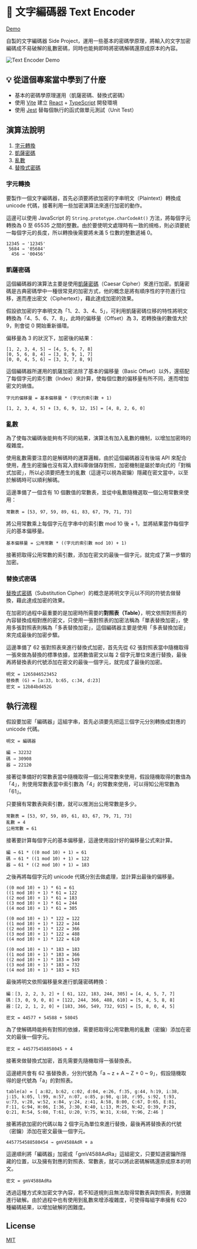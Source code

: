 # 📌 文字編碼器 Text Encoder

[Demo](https://waveciou.github.io/text-encoder/)

自製的文字編碼器 Side Project，運用一些基本的密碼學原理，將輸入的文字加密編碼成不易破解的亂數密碼，同時也能夠即時將密碼解碼還原成原本的內容。

![Text Encoder Demo](https://waveciou.github.io/text-encoder/resources/img/demo.gif "Text Encoder Demo")

## 💡 從這個專案當中學到了什麼

- 基本的密碼學原理運用（凱薩密碼、替換式密碼）
- 使用 [Vite](https://vitejs.dev/) 建立 [React](https://zh-hant.reactjs.org/) + [TypeScript](https://www.typescriptlang.org/) 開發環境
- 使用 [Jest](https://jestjs.io/) 替每個執行的函式做單元測試（Unit Test）

## 演算法說明

1. [字元轉換](#字元轉換)
2. [凱薩密碼](#凱薩密碼)
3. [亂數](#亂數)
4. [替換式密碼](#替換式密碼)

### 字元轉換

要製作一個文字編碼器，首先必須要將欲加密的字串明文（Plaintext）轉換成 unicode 代碼，接著利用一些加密演算法來進行加密的動作。

這邊可以使用 JavaScript 的 `String.prototype.charCodeAt()` 方法，將每個字元轉換為 0 至 65535 之間的整數。由於要使明文處理時有一致的規格，則必須要統一每個字元的長度，所以轉換後需要將未滿 5 位數的整數遞補 0。

```
12345 → '12345'
 5684 → '05684'
  456 → '00456'
```

### 凱薩密碼

這個編碼器的演算法主要是使用[凱薩密碼](https://zh.wikipedia.org/wiki/%E5%87%B1%E6%92%92%E5%AF%86%E7%A2%BC)（Caesar Cipher）來進行加密。凱薩密碼是古典密碼學中一種很常見的加密方式，他的概念是將有順序性的字符進行位移，進而產出密文（Ciphertext），藉此達成加密的效果。

假設欲加密的字串明文為「1、2、3、4、5」，可利用凱薩密碼位移的特性將明文轉換為「4、5、6、7、8」，此時的偏移量（Offset）為 3，若轉換後的數值大於 9，則會從 0 開始重新循環。

偏移量為 3 的狀況下，加密後的結果：

```
[1, 2, 3, 4, 5] → [4, 5, 6, 7, 8]
[0, 5, 6, 8, 4] → [3, 8, 9, 1, 7]
[0, 0, 4, 5, 6] → [3, 3, 7, 8, 9]
```

這個編碼器所運用的凱薩加密法除了基本的偏移量（Basic Offset）以外，還搭配了每個字元的索引數（Index）來計算，使每個位數的偏移量有所不同，進而增加密文的熵值。

```
字元的偏移量 = 基本偏移量 * (字元的索引數 + 1)
```

```
[1, 2, 3, 4, 5] + [3, 6, 9, 12, 15] = [4, 8, 2, 6, 0]
```

### 亂數

為了使每次編碼後能夠有不同的結果，演算法有加入亂數的機制，以增加加密時的複雜度。

使用亂數需要注意的是解碼時的運算邏輯，由於這個編碼器沒有後端 API 來配合使用，產生的密鑰也沒有寫入資料庫做儲存對照，加密機制是屬於單向式的「對稱式加密」，所以必須要把產生的亂數（這邊可以視為密鑰）隱藏在密文當中，以至於解碼時可以順利解碼。

這邊準備了一個含有 10 個數值的常數表，並從中亂數隨機選取一個公用常數來使用：

```
常數表 = [53, 97, 59, 89, 61, 83, 67, 79, 71, 73]
```

將公用常數乘上每個字元在字串中的索引數 mod 10 後 + 1，並將結果當作每個字元的基本偏移量。

```
基本偏移量 = 公用常數 * ((字元的索引數 mod 10) + 1)
```

接著把取得公用常數的索引數，添加在密文的最後一個字元，就完成了第一步驟的加密。

### 替換式密碼

[替換式密碼](https://zh.wikipedia.org/wiki/%E6%9B%BF%E6%8D%A2%E5%BC%8F%E5%AF%86%E7%A0%81)（Substitution Cipher）的概念是將明文字元以不同的符號去做替換，藉此達成加密的效果。

在加密的過程中最重要的是加密時所需要的**對照表（Table）**，明文依照對照表的內容替換成相對應的密文，只使用一張對照表的加密法稱為「單表替換加密」，使用多張對照表則稱為「多表替換加密」，這個編碼器主要是使用「多表替換加密」來完成最後的加密步驟。

這邊準備了 62 張對照表來進行替換式加密，首先先從 62 張對照表當中隨機取得一張來做為替換的標準依據，並將數值密文以每 2 個字元單位來進行替換，最後再將替換表的代號添加在密文的最後一個字元，就完成了最後的加密。

```
明文 = 1265846523452
替換表 (G) = [a:33, b:65, c:34, d:23]
密文 = 12b84bd452G
```

## 執行流程

假設要加密「編碼器」這組字串，首先必須要先把這三個字元分別轉換成對應的 unicode 代碼。

```
明文 = 編碼器

編 → 32232
碼 → 30908
器 → 22120
```

接著從準備好的常數表當中隨機取得一個公用常數來使用，假設隨機取得的數值為「4」，則使用常數表當中索引數為「4」的常數來使用，可以得知公用常數為「61」。

只要擁有常數表與索引數，就可以推測出公用常數是多少。

```
常數表 = [53, 97, 59, 89, 61, 83, 67, 79, 71, 73]
亂數 = 4
公用常數 = 61
```

接著要計算每個字元的基本偏移量，這邊使用設計好的偏移量公式來計算。

```
編 → 61 * ((0 mod 10) + 1) = 61
碼 → 61 * ((1 mod 10) + 1) = 122
器 → 61 * ((2 mod 10) + 1) = 183
```

之後再將每個字元的 unicode 代碼分別去做處理，並計算出最後的偏移量。

```
((0 mod 10) + 1) * 61 = 61
((1 mod 10) + 1) * 61 = 122
((2 mod 10) + 1) * 61 = 183
((3 mod 10) + 1) * 61 = 244
((4 mod 10) + 1) * 61 = 305

((0 mod 10) + 1) * 122 = 122
((1 mod 10) + 1) * 122 = 244
((2 mod 10) + 1) * 122 = 366
((3 mod 10) + 1) * 122 = 488
((4 mod 10) + 1) * 122 = 610

((0 mod 10) + 1) * 183 = 183
((1 mod 10) + 1) * 183 = 366
((2 mod 10) + 1) * 183 = 549
((3 mod 10) + 1) * 183 = 732
((4 mod 10) + 1) * 183 = 915
```

最後將明文依照偏移量來進行凱薩密碼轉換：

```
編：[3, 2, 2, 3, 2] + [ 61, 122, 183, 244, 305] = [4, 4, 5, 7, 7]
碼：[3, 0, 9, 0, 8] + [122, 244, 366, 488, 610] = [5, 4, 5, 8, 8]
器：[2, 2, 1, 2, 0] + [183, 366, 549, 732, 915] = [5, 8, 0, 4, 5]

密文 = 44577 + 54588 + 58045
```

為了使解碼時能夠有對照的依據，需要把取得公用常數用的亂數（密鑰）添加在密文的最後一個字元。

```
密文 = 445775458858045 + 4
```

接著來做替換式加密，首先需要先隨機取得一張替換表。

這邊總共會有 62 張替換表，分別代號為「a ~ z + A ~ Z + 0 ~ 9」，假設隨機取得的是代號為「a」的對照表。

```
table(a) = [ a:82, b:62, c:02, d:04, e:26, f:35, g:44, h:19, i:38, j:15, k:05, l:99, m:57, n:07, o:85, p:98, q:18, r:95, s:92, t:93, u:73, v:28, w:52, x:84, y:24, z:41, A:58, B:00, C:67, D:65, E:81, F:11, G:94, H:06, I:36, J:30, K:40, L:13, M:25, N:42, O:39, P:29, Q:21, R:54, S:08, T:61, U:20, V:75, W:31, X:68, Y:96, Z:46 ]
```

接著將欲加密的代碼以每 2 個字元為單位來進行替換，最後再將替換表的代號（密鑰）添加在密文最後一個字元。

```
4457754588580454 → gmV4588AdR + a
```

這邊順利將「編碼器」加密成「gmV4588AdRa」這組密文，只要知道密鑰所隱藏的位置，以及擁有對應的對照表、常數表，就可以將此密碼解碼還原成原本的明文。

```
密文 = gmV4588AdRa
```

透過這種方式來加密文字內容，若不知道規則且無法取得常數表與對照表，則很難進行破解。由於過程中也有使用到亂數來增添複雜度，可使得每組字串擁有 620 種編碼結果，以增加破解的困難度。

## License

[MIT](https://github.com/waveciou/text-encoder/blob/master/LICENSE.md)
